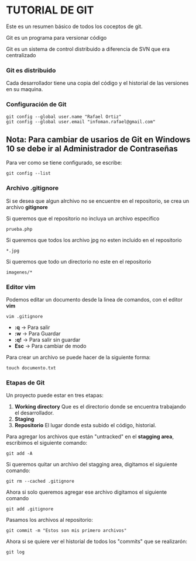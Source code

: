 # TUTORIAL DE GIT

Este es un resumen básico de todos los coceptos de git.

Git es un programa para versionar código

Git es un sistema de control distribuido a diferencia de SVN que era centralizado

### Git es distribuido

Cada desarrollador tiene una copia del código y el historial de las versiones en su maquina.

### Configuración de Git

```console
git config --global user.name "Rafael Ortiz"
git config --global user.email "infoman.rafael@gmail.com"
```

## Nota: Para cambiar de usarios de Git en Windows 10 se debe ir al Administrador de Contraseñas

Para ver como se tiene configurado, se escribe:

```console
git config --list
```
### Archivo .gitignore

Si se desea que algun alrchivo no se encuentre en el repositorio, se crea un archivo **gitignore**

Si queremos que el repositorio no incluya un archivo especifico
```
prueba.php
```
Si queremos que todos los archivo jpg no esten incluido en el repositorio
```
*.jpg
```
Si queremos que todo un directorio no este en el repositorio
```
imagenes/*
```
### Editor vim

Podemos editar un documento desde la linea de comandos, con el editor **vim**
```console
vim .gitignore
```
- **:q** -> Para salir
- **:w** -> Para Guardar
- **:q!** -> Para salir sin guardar
- **Esc** -> Para cambiar de modo

Para crear un archivo se puede hacer de la siguiente forma:
```console
touch documento.txt
```
 ### Etapas de Git

Un proyecto puede estar en tres etapas:

1. **Working directory** Que es el directorio donde se encuentra trabajando el desarrollador.
2. **Staging**
3. **Repositorio** El lugar donde esta subido el código, historial.

Para agregar los archivos que están "untracked" en el **stagging area**, escribimos el siguiente comando:

```console
git add -A
```

Si queremos quitar un archivo del stagging area, digitamos el siguiente comando:

```console
git rm --cached .gitignore
```
Ahora si solo queremos agregar ese archivo digitamos el siguiente comando

```console
git add .gitignore
```
Pasamos los archivos al repositorio:

```console
git commit -m "Estos son mis primero archivos"
```
Ahora si se quiere ver el historial de todos los "commits" que se realizarón:

```console
git log
```






